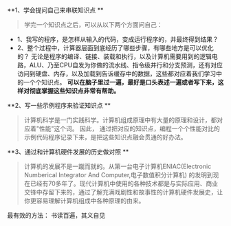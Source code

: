 **1、学会提问自己来串联知识点 **
   >学完一个知识点之后，可以从以下两个方面问自己：
* 1、我写的程序，是怎样从输入的代码，变成运行程序的，并最终得到结果？
* 2、整个过程中，计算器层面到底经历了哪些步骤，有哪些地方是可以优化的？
无论是程序的编译、链接、装载和执行，以及计算机需要用到的逻辑电路，ALU、乃至CPU自发为你做的流水线、指令级并行和分支预测，还有对应访问到硬盘、内存，以及加载到告诉缓存中的数据，这些都对应着我们学习中的一个个知识点。 
**可以在脑子里过一遍，最好是口头表述一遍或者写下来，这样对彻底掌握这些知识点非常有帮助。**

**2、写一些示例程序来验证知识点 **

   > 计算机科学是一门实践科学。计算机组成原理中有大量的原理和设计，都对应着"性能"这个词。  因此， 通过把对应的知识点，编程一个个性能对比的示例代码程序记录下来，是把这些知识点融会贯通的好办法。



**3、通过和计算机硬件发展的历史做对照 **

>计算机的发展不是一蹴而就的。从第一台电子计算机ENIAC(Electronic Numberical Integrator And Computer,电子数值积分计算机) 的发明到现在已经有70多年了。现代计算机中使用的各种技术都是与实际应用、商业交锋中存留下来的，通过了解充满戏剧性和故事性的计算机硬件发展史，让你更容易理解计算机组成中各种原理的由来。



最有效的方法： 书读百遍，其义自见